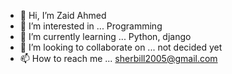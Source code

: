 - 👋 Hi, I’m Zaid Ahmed
- 👀 I’m interested in ... Programming
- 🌱 I’m currently learning ... Python, django
- 💞️ I’m looking to collaborate on ... not decided yet
- 📫 How to reach me ... sherbill2005@gmail.com

<!---
sherbill2005/sherbill2005 is a ✨ special ✨ repository because its `README.md` (this file) appears on your GitHub profile.
You can click the Preview link to take a look at your changes.
--->
